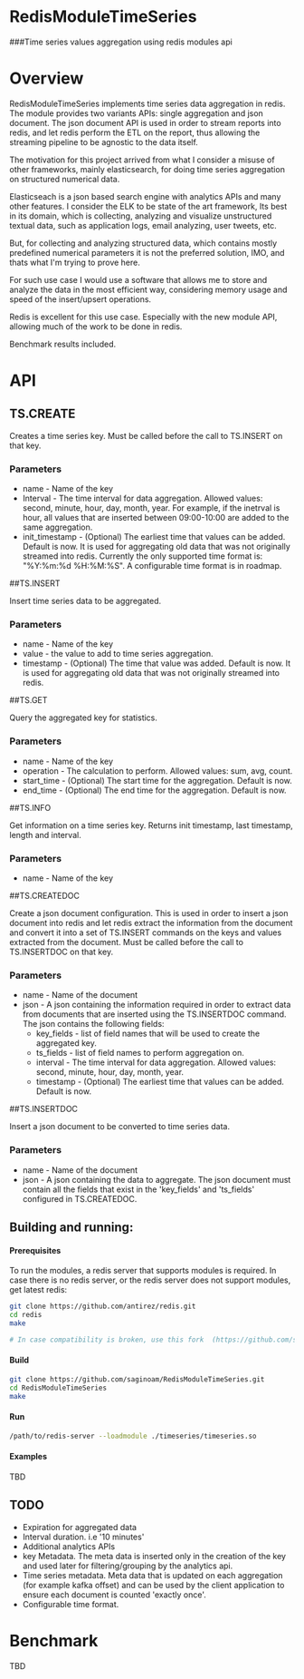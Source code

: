 # RedisModuleTimeSeries

###Time series values aggregation using redis modules api

# Overview

RedisModuleTimeSeries implements time series data aggregation in redis.
The module provides two variants APIs: single aggregation and json document. 
The json document API is used in order to stream reports into redis, and let
redis perform the ETL on the report, thus allowing the streaming pipeline to be 
agnostic to the data itself.

The motivation for this project arrived from what I consider a misuse of other
frameworks, mainly elasticsearch, for doing time series aggregation on structured numerical data.

Elasticseach is a json based search engine with analytics APIs and many other features.
I consider the ELK to be state of the art framework, Its best in its domain, which is collecting, analyzing and visualize
unstructured textual data, such as application logs, email analyzing, user tweets, etc.

But, for collecting and analyzing structured data, which contains mostly predefined numerical
parameters it is not the preferred solution, IMO, and thats what I'm trying to prove here.   

For such use case I would use a software that allows me to store and analyze the data in the most efficient way,
considering memory usage and speed of the insert/upsert operations.
 
Redis is excellent for this use case. Especially with the new module API, allowing much of the work to be done in redis.

Benchmark results included.

# API

## TS.CREATE

Creates a time series key. Must be called before the call to TS.INSERT on that key. 

### Parameters

* name - Name of the key
* Interval - The time interval for data aggregation. Allowed values: second, minute, hour, day, month, year.
  For example, if the inetrval is hour, all values that are inserted between 09:00-10:00 are added to the same aggregation.
* init_timestamp - (Optional) The earliest time that values can be added. Default is now.
  It is used for aggregating old data that was not originally streamed into redis.
  Currently the only supported time format is: "%Y:%m:%d %H:%M:%S". A configurable time format is in roadmap.

##TS.INSERT

Insert time series data to be aggregated.

### Parameters

* name - Name of the key
* value - the value to add to time series aggregation.
* timestamp - (Optional) The time that value was added. Default is now.
  It is used for aggregating old data that was not originally streamed into redis. 


##TS.GET

Query the aggregated key for statistics.

### Parameters

* name - Name of the key
* operation - The calculation to perform. Allowed values: sum, avg, count.
* start_time - (Optional) The start time for the aggregation. Default is now.
* end_time - (Optional) The end time for the aggregation. Default is now.

##TS.INFO

Get information on a time series key. Returns init timestamp, last timestamp, length and interval.

### Parameters

* name - Name of the key

##TS.CREATEDOC

Create a json document configuration. This is used in order to insert a json document into redis and let redis extract
the information from the document and convert it into a set of TS.INSERT commands on the keys and values extracted from
the document. Must be called before the call to TS.INSERTDOC on that key.

### Parameters

* name - Name of the document
* json - A json containing the information required in order to extract data from documents that are inserted using the 
  TS.INSERTDOC command. The json contains the following fields:
  * key_fields - list of field names that will be used to create the aggregated key.
  * ts_fields - list of field names to perform aggregation on.
  * interval - The time interval for data aggregation. Allowed values: second, minute, hour, day, month, year.
  * timestamp - (Optional) The earliest time that values can be added. Default is now.

##TS.INSERTDOC

Insert a json document to be converted to time series data.

### Parameters

* name - Name of the document
* json - A json containing the data to aggregate. The json document must contain all the fields that exist in the
  'key_fields' and 'ts_fields' configured in TS.CREATEDOC.

## Building and running:


#### Prerequisites

To run the modules, a redis server that supports modules is required.
In case there is no redis server, or the redis server does not support modules, get latest redis:

```sh
git clone https://github.com/antirez/redis.git
cd redis
make

# In case compatibility is broken, use this fork  (https://github.com/saginoam/redis.git)
```

#### Build


```sh
git clone https://github.com/saginoam/RedisModuleTimeSeries.git
cd RedisModuleTimeSeries
make
```

#### Run
```sh
/path/to/redis-server --loadmodule ./timeseries/timeseries.so
```

#### Examples

TBD

## TODO

 * Expiration for aggregated data
 * Interval duration. i.e '10 minutes'
 * Additional analytics APIs 
 * key Metadata. The meta data is inserted only in the creation of the key and
   used later for filtering/grouping by the analytics api.
 * Time series metadata. Meta data that is updated on each aggregation (for example kafka offset)
   and can be used by the client application to ensure each document is counted 'exactly once'. 
 * Configurable time format.
 
# Benchmark

TBD
